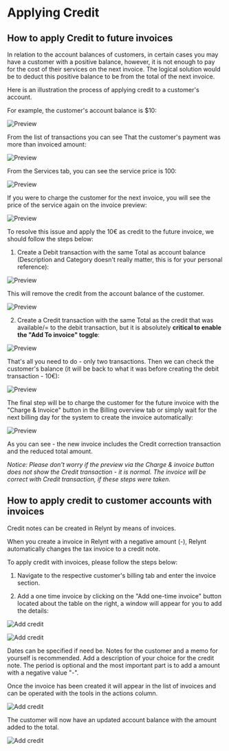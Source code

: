 Applying Credit
=============

## How to apply Credit to future invoices

In relation to the account balances of customers, in certain cases you may have a customer with a positive balance, however, it is not enough to pay for the cost of their services on the next invoice. The logical solution would be to deduct this positive balance to be from the total of the next invoice.

Here is an illustration the process of applying credit to a customer's account.


For example, the customer's account balance is $10:


![Preview](1.png)

From the list of transactions you can see That the customer's payment was more than invoiced amount:

![Preview](2.png)

From the Services tab, you can see the service price is 100:

![Preview](3.png)

If you were to charge the customer for the next invoice, you will see the price of the service again on the invoice preview:

![Preview](4.png)


To resolve this issue and apply the 10€ as credit to the future invoice,  we should follow the steps below:

1. Create a Debit transaction with the same Total as account balance (Description and Category doesn't really matter, this is for your personal reference):

![Preview](5.png)

This will remove the credit from the account balance of the customer.

![Preview](51.png)

2. Create a Credit transaction with the same Total as the credit that was available/= to the debit transaction, but it is absolutely **critical to enable the "Add To invoice" toggle**:

![Preview](6.png)

That's all you need to do  - only two transactions. Then we can check the customer's balance (it will be back to what it was before creating the debit transaction - 10€):

![Preview](7.png)

The final step will be to charge the customer for the future invoice with the "Charge & Invoice" button in the Billing overview tab or simply wait for the next billing day for the system to create the invoice automatically:

![Preview](8.png)

As you can see - the new invoice includes the Credit correction transaction and the reduced total amount.

_Notice: Please don't worry if the preview via the Charge & invoice button does not show the Credit transaction - it is normal. The invoice will be correct with Credit transaction, if these steps were taken._

## How to apply credit to customer accounts with invoices

Credit notes can be created in Relynt by means of invoices.

When you create a invoice in Relynt with a negative amount (-), Relynt automatically changes the tax invoice to a credit note.

To apply credit with invoices, please follow the steps below:

1. Navigate to the respective customer's billing tab and enter the invoice section.

2. Add a one time invoice by clicking on the  "Add one-time invoice" button located about the table on the right, a window will appear for you to add the details:

![Add credit](9.png)

![Add credit](10.png)

Dates can be specified if need be. Notes for the customer and a memo for yourself is recommended. Add a description of your choice for the credit note. The period is optional and the most important part is to add a amount with a negative value "-".

Once the invoice has been created it will appear in the list of invoices and can be operated with the tools in the actions column.

![Add credit](11.png)

The customer will now have an updated account balance with the amount added to the total.

![Add credit](12.png)
